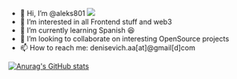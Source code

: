 - 👋 Hi, I’m @aleks801 ![](https://visitor-badge.glitch.me/badge?page_id=aleks801.aleks801)
- 👀 I’m interested in all Frontend stuff and web3
- 🌱 I’m currently learning Spanish 😆
- 💞️ I’m looking to collaborate on interesting OpenSource projects
- 📫 How to reach me: denisevich.aa[at]@gmail[d]com

[![Anurag's GitHub stats](https://github-readme-stats.vercel.app/api?username=aleks801)](https://github.com/anuraghazra/github-readme-stats)

<!---
aleks801/aleks801 is a ✨ special ✨ repository because its `README.md` (this file) appears on your GitHub profile.
You can click the Preview link to take a look at your changes.
--->
